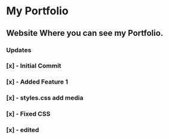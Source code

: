 # My Portfolio
## Website Where you can see my Portfolio.
### Updates
### [x] - Initial Commit
### [x] - Added Feature 1
### [x] - styles.css add media
### [x] - Fixed CSS
### [x] - edited

